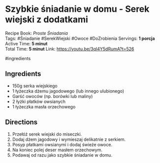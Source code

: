 
# Szybkie śniadanie w domu - Serek wiejski z dodatkami

Recipe Book: _Proste Śniadania_  
Tags: #Śniadanie #SerekWiejski #Owoce  #DoZrobienia
Servings: **1 porcja**  
Active Time: **5 minut**  
Total Time: **5 minut**
Link: https://youtu.be/3qI4Y5dRumA?t=526

#ingredients
## Ingredients

-  150g serka wiejskiego
-  1 łyżeczka dżemu jagodowego (lub innego ulubionego)
-  Garść owoców (np. borówki lub maliny)
-  2 łyżki płatków owsianych
-  1 łyżeczka masła orzechowego

## Directions

1. Przełóż serek wiejski do miseczki.
2. Dodaj dżem jagodowy i wymieszaj delikatnie z serkiem.
3. Posyp płatkami owsianymi i dodaj świeże owoce.
4. Na koniec polej deser masłem orzechowym.
5. Podawaj od razu jako szybkie śniadanie w domu.
